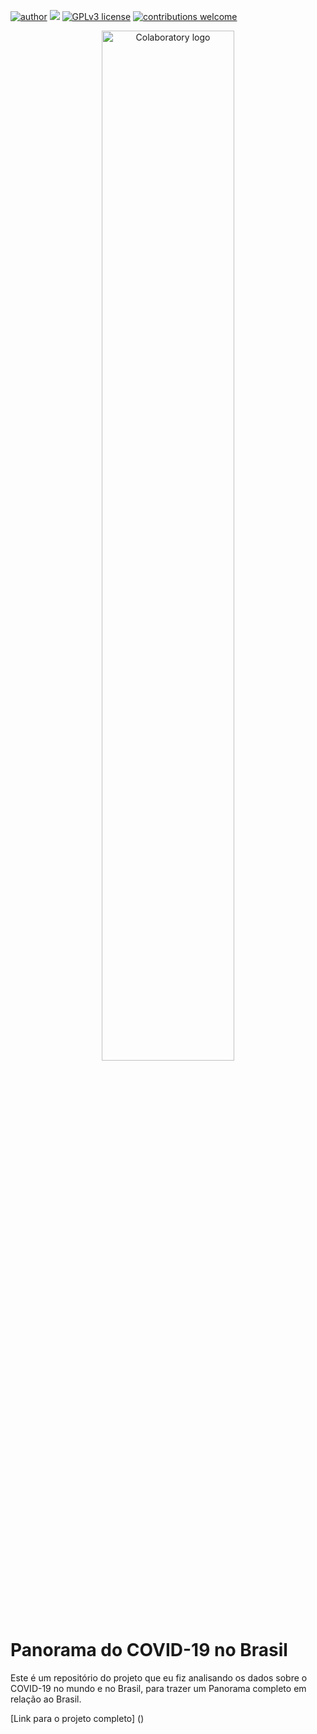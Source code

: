 [![author](https://img.shields.io/badge/author-mateusbonette-red.svg)](https://www.linkedin.com/in/mateus-bonette/) [![](https://img.shields.io/badge/python-3.7+-blue.svg)](https://www.python.org/downloads/release/python-365/) [![GPLv3 license](https://img.shields.io/badge/License-GPLv3-blue.svg)](http://perso.crans.org/besson/LICENSE.html) [![contributions welcome](https://img.shields.io/badge/contributions-welcome-brightgreen.svg?style=flat)](https://github.com/mateus-bonette00)

<p align="center"> <img alt="Colaboratory logo" width="65%" src="https://www2.ufjf.br/progepe/wp-content/uploads/sites/28/2020/03/Covid-19-1024x576.jpg"></center><p></p>

# Panorama do COVID-19 no Brasil
Este é um repositório do projeto que eu fiz analisando os dados sobre o COVID-19 no mundo e no Brasil, para trazer um Panorama completo em relação ao Brasil.

[Link para o projeto completo] ()
